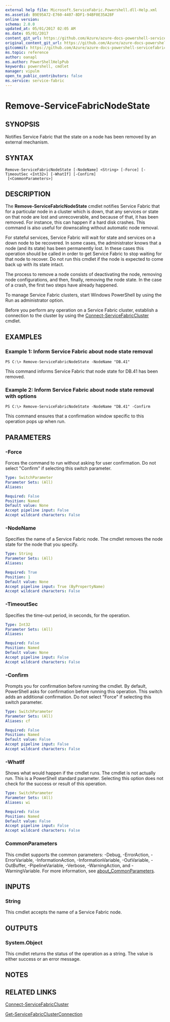 ```yaml
---
external help file: Microsoft.ServiceFabric.Powershell.dll-Help.xml
ms.assetid: B9E95A72-E760-4407-8DF1-94BF0E35A28F
online version:
schema: 2.0.0
updated_at: 05/01/2017 02:05 AM
ms.date: 05/01/2017
content_git_url: https://github.com/Azure/azure-docs-powershell-servicefabric/blob/master/Service-Fabric-cmdlets/ServiceFabric/vlatest/Remove-ServiceFabricNodeState.md
original_content_git_url: https://github.com/Azure/azure-docs-powershell-servicefabric/blob/master/Service-Fabric-cmdlets/ServiceFabric/vlatest/Remove-ServiceFabricNodeState.md
gitcommit: https://github.com/Azure/azure-docs-powershell-servicefabric/blob/6d25725208d5062ccd9c541b35342185fa05fad4
ms.topic: reference
author: oanapl
ms.author: PowerShellHelpPub
keywords: powershell, cmdlet
manager: vipulm
open_to_public_contributors: false
ms.service: service-fabric
---
```


# Remove-ServiceFabricNodeState

## SYNOPSIS
Notifies Service Fabric that the state on a node has been removed by an external mechanism.

## SYNTAX

```
Remove-ServiceFabricNodeState [-NodeName] <String> [-Force] [-TimeoutSec <Int32>] [-WhatIf] [-Confirm]
 [<CommonParameters>]
```

## DESCRIPTION
The **Remove-ServiceFabricNodeState** cmdlet notifies Service Fabric that for a particular node in a cluster which is down, that any services or state on that node are lost and unrecoverable, and because of that, it has been removed. For instance, this can happen if a hard disk crashes. This command is also useful for downscaling without automatic node removal.

For stateful services, Service Fabric will wait for state and services on a down node to be recovered. In some cases, the administrator knows that a node (and its state) has been permanently lost. In these cases this operation should be called in order to get Service Fabric to stop waiting for that node to recover.
Do not run this cmdlet if the node is expected to come back up with its state intact.

The process to remove a node consists of deactivating the node, removing node configurations, and then, finally, removing the node state. In the case of a crash, the first two steps have already happened.

To manage Service Fabric clusters, start Windows PowerShell by using the Run as administrator option.

Before you perform any operation on a Service Fabric cluster, establish a connection to the cluster by using the [Connect-ServiceFabricCluster](./Connect-ServiceFabricCluster.md) cmdlet.

## EXAMPLES

### Example 1: Inform Service Fabric about node state removal
```
PS C:\> Remove-ServiceFabricNodeState -NodeName "DB.41"
```

This command informs Service Fabric that node state for DB.41 has been removed.

### Example 2: Inform Service Fabric about node state removal with options
```
PS C:\> Remove-ServiceFabricNodeState -NodeName "DB.41" -Confirm
```

This command ensures that a confirmation window specific to this operation pops up when run.

## PARAMETERS

### -Force
Forces the command to run without asking for user confirmation. Do not select "Confirm" if selecting this switch parameter.

```yaml
Type: SwitchParameter
Parameter Sets: (All)
Aliases: 

Required: False
Position: Named
Default value: None
Accept pipeline input: False
Accept wildcard characters: False
```

### -NodeName
Specifies the name of a Service Fabric node.
The cmdlet removes the node state for the node that you specify.

```yaml
Type: String
Parameter Sets: (All)
Aliases: 

Required: True
Position: 1
Default value: None
Accept pipeline input: True (ByPropertyName)
Accept wildcard characters: False
```

### -TimeoutSec
Specifies the time-out period, in seconds, for the operation.

```yaml
Type: Int32
Parameter Sets: (All)
Aliases: 

Required: False
Position: Named
Default value: None
Accept pipeline input: False
Accept wildcard characters: False
```

### -Confirm
Prompts you for confirmation before running the cmdlet. By default, PowerShell asks for confirmation before running this operation. This switch adds an additional confirmation. Do not select "Force" if selecting this switch parameter.

```yaml
Type: SwitchParameter
Parameter Sets: (All)
Aliases: cf

Required: False
Position: Named
Default value: False
Accept pipeline input: False
Accept wildcard characters: False
```

### -WhatIf
Shows what would happen if the cmdlet runs. The cmdlet is not actually run.
This is a PowerShell standard parameter. Selecting this option does not check for the success or result of this operation.

```yaml
Type: SwitchParameter
Parameter Sets: (All)
Aliases: wi

Required: False
Position: Named
Default value: False
Accept pipeline input: False
Accept wildcard characters: False
```

### CommonParameters
This cmdlet supports the common parameters: -Debug, -ErrorAction, -ErrorVariable, -InformationAction, -InformationVariable, -OutVariable, -OutBuffer, -PipelineVariable, -Verbose, -WarningAction, and -WarningVariable. For more information, see [about_CommonParameters](http://go.microsoft.com/fwlink/?LinkID=113216).

## INPUTS

### String
This cmdlet accepts the name of a Service Fabric node.

## OUTPUTS

### System.Object
This cmdlet returns the status of the operation as a string. The value is either success or an error message.

## NOTES

## RELATED LINKS

[Connect-ServiceFabricCluster](./Connect-ServiceFabricCluster.md)

[Get-ServiceFabricClusterConnection](./Get-ServiceFabricClusterConnection.md)
